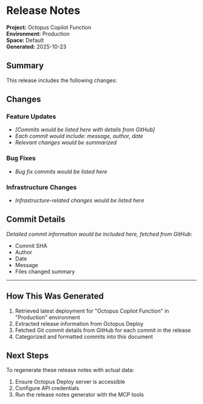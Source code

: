 # Release Notes

**Project:** Octopus Copilot Function  
**Environment:** Production  
**Space:** Default  
**Generated:** 2025-10-23

## Summary

This release includes the following changes:

## Changes

### Feature Updates
- *[Commits would be listed here with details from GitHub]*
- *Each commit would include: message, author, date*
- *Relevant changes would be summarized*

### Bug Fixes
- *Bug fix commits would be listed here*

### Infrastructure Changes
- *Infrastructure-related changes would be listed here*

## Commit Details

*Detailed commit information would be included here, fetched from GitHub:*
- Commit SHA
- Author
- Date
- Message
- Files changed summary

---

## How This Was Generated

1. Retrieved latest deployment for "Octopus Copilot Function" in "Production" environment
2. Extracted release information from Octopus Deploy
3. Fetched Git commit details from GitHub for each commit in the release
4. Categorized and formatted commits into this document

## Next Steps

To regenerate these release notes with actual data:
1. Ensure Octopus Deploy server is accessible
2. Configure API credentials
3. Run the release notes generator with the MCP tools
